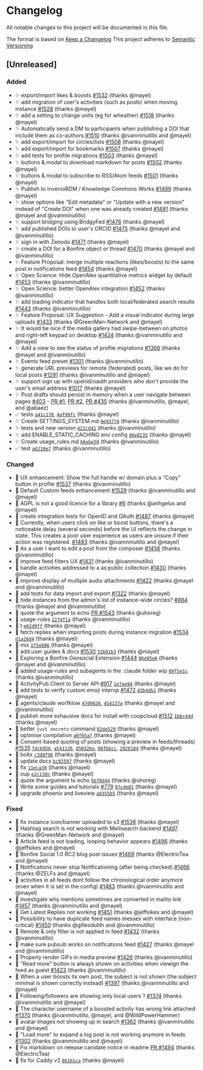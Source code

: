 # Changelog
All notable changes to this project will be documented in this file.

The format is based on [Keep a Changelog](https://keepachangelog.com/en/1.0.0/)
This project adheres to [Semantic Versioning](https://semver.org/spec/v2.0.0.html)

## [Unreleased]
### Added
- ✨ export/import likes & boosts [#1532](https://github.com/bonfire-networks/bonfire-app/issues/1532) (thanks @mayel)
- ✨ add migration of user's activities (such as posts) when moving instance [#1528](https://github.com/bonfire-networks/bonfire-app/issues/1528) (thanks @mayel)
- ✨ add a setting to change units (eg for wheather) [#1518](https://github.com/bonfire-networks/bonfire-app/issues/1518) (thanks @mayel)
- ✨ Automatically send a DM to participants when publishing a DOI that include them as co-authors [#1510](https://github.com/bonfire-networks/bonfire-app/issues/1510) (thanks @ivanminutillo and @mayel)
- ✨ add export/import for circles/lists [#1508](https://github.com/bonfire-networks/bonfire-app/issues/1508) (thanks @mayel)
- ✨ add export/import for bookmarks [#1507](https://github.com/bonfire-networks/bonfire-app/issues/1507) (thanks @mayel)
- ✨ add tests for profile migrations [#1503](https://github.com/bonfire-networks/bonfire-app/issues/1503) (thanks @mayel)
- ✨ buttons & modal to download markdown for posts [#1502](https://github.com/bonfire-networks/bonfire-app/issues/1502) (thanks @mayel)
- ✨ buttons & modal to subscribe to RSS/Atom feeds [#1501](https://github.com/bonfire-networks/bonfire-app/issues/1501) (thanks @mayel)
- ✨ Publish to InvenioRDM / Knowledge Commons Works [#1499](https://github.com/bonfire-networks/bonfire-app/issues/1499) (thanks @mayel)
- ✨ show options like "Edit metadata" or "Update with a new version" instead of "Create DOI" when one was already created [#1491](https://github.com/bonfire-networks/bonfire-app/issues/1491) (thanks @mayel and @ivanminutillo)
- ✨ support bridging using BridgyFed [#1476](https://github.com/bonfire-networks/bonfire-app/issues/1476) (thanks @mayel)
- ✨ add published DOIs to user's ORCID [#1475](https://github.com/bonfire-networks/bonfire-app/issues/1475) (thanks @mayel and @ivanminutillo)
- ✨ sign in with Zenodo [#1471](https://github.com/bonfire-networks/bonfire-app/issues/1471) (thanks @mayel)
- ✨ create a DOI for a Bonfire object or thread [#1470](https://github.com/bonfire-networks/bonfire-app/issues/1470) (thanks @mayel and @ivanminutillo)
- ✨ Feature Proposal: merge multiple reactions (likes/boosts) to the same post in notifications feed [#1454](https://github.com/bonfire-networks/bonfire-app/issues/1454) (thanks @mayel)
- ✨ Open Science: Hide OpenAlex quantitative metrics widget by default [#1453](https://github.com/bonfire-networks/bonfire-app/issues/1453) (thanks @ivanminutillo)
- ✨ Open Science: better OpenAlex integration [#1452](https://github.com/bonfire-networks/bonfire-app/issues/1452) (thanks @ivanminutillo)
- ✨ add loading indicator that handles both local/federated search results [#1443](https://github.com/bonfire-networks/bonfire-app/issues/1443) (thanks @ivanminutillo)
- ✨ Feature Proposal: UX Suggestion - Add a visual indicator during large uploads [#1433](https://github.com/bonfire-networks/bonfire-app/issues/1433) (thanks @GreenMan-Network and @mayel)
- ✨ It would be nice if the media gallery had swipe-between on photos and right-left keypad on desktop [#1424](https://github.com/bonfire-networks/bonfire-app/issues/1424) (thanks @ivanminutillo and @mayel)
- ✨ Add a view to see the status of profile migrations [#1366](https://github.com/bonfire-networks/bonfire-app/issues/1366) (thanks @mayel and @ivanminutillo)
- ✨ Events feed preset [#1301](https://github.com/bonfire-networks/bonfire-app/issues/1301) (thanks @ivanminutillo)
- ✨ generate URL previews for remote (federated) posts, like we do for local posts [#1291](https://github.com/bonfire-networks/bonfire-app/issues/1291) (thanks @ivanminutillo and @mayel)
- ✨ support sign up with openid/oauth providers who don't provide the user's email address [#1017](https://github.com/bonfire-networks/bonfire-app/issues/1017) (thanks @mayel)
- ✨ Post drafts should persist in memory when a user navigate between pages [#403](https://github.com/bonfire-networks/bonfire-app/issues/403) - [PR #1](https://github.com/bonfire-networks/bonfire-app/pull/1), [PR #2](https://github.com/bonfire-networks/bonfire-app/pull/2), [PR #435](https://github.com/bonfire-networks/bonfire-app/pull/435) (thanks @ivanminutillo, @mayel, and @abaez)
- ✅ tests [`a41c178`](https://github.com/bonfire-networks/bonfire-app/commit/a41c17802c8157261cc5cb1198118bb352fe3570), [`4af99fc`](https://github.com/bonfire-networks/activity_pub/commit/4af99fcc45ce25d5926fccd633d0da83cb8b996a) (thanks @mayel)
- ✨ Create SETTINGS_SYSTEM.md [`9e93774`](https://github.com/bonfire-networks/bonfire-app/commit/9e9377418bd86a91aed7be5b344fda010a880aef) (thanks @ivanminutillo)
- ✨ tests and new version [`421cd41`](https://github.com/bonfire-networks/bonfire-app/commit/421cd41edc4e6dff9976324bc9e4cca19f77c9ff) (thanks @ivanminutillo)
- ✨ add ENABLE_STATIC_CACHING env config [`d6e8235`](https://github.com/bonfire-networks/bonfire-app/commit/d6e82357fdc8ae82ff4f096932e3ab841547288c) (thanks @mayel)
- ✨ Create usage_rules.md [`66ebe59`](https://github.com/bonfire-networks/activity_pub/commit/66ebe590fd657546814d5915de8c153b348e6466) (thanks @ivanminutillo)
- ✅ test [`a6210e7`](https://github.com/bonfire-networks/bonfire-app/commit/a6210e74621f80c8684b1ff878dcf0d67f6c44ef) (thanks @ivanminutillo)

### Changed
- 💅 UX enhancement: Show the full handle w/ domain plus a “Copy” button in profile [#1537](https://github.com/bonfire-networks/bonfire-app/issues/1537) (thanks @ivanminutillo)
- 🚀 Default Custom feeds enhancement [#1529](https://github.com/bonfire-networks/bonfire-app/issues/1529) (thanks @ivanminutillo and @mayel)
- 📝 AGPL is not a good licence for a library [#6](https://github.com/bonfire-networks/activity_pub/issues/6) (thanks @anhgelus and @mayel)
- 🚀 create integration tests for OpenID and OAuth [#1487](https://github.com/bonfire-networks/bonfire-app/issues/1487) (thanks @mayel)
- 💅 Currently, when users click on like or boost buttons, there's a noticeable delay (several seconds) before the UI reflects the change in state. This creates a poor user experience as users are unsure if their action was registered. [#1483](https://github.com/bonfire-networks/bonfire-app/issues/1483) (thanks @ivanminutillo and @mayel)
- 📝 As a user I want to edit a post from the composer [#1456](https://github.com/bonfire-networks/bonfire-app/issues/1456) (thanks @ivanminutillo)
- 🚀 improve feed filters UX [#1431](https://github.com/bonfire-networks/bonfire-app/issues/1431) (thanks @ivanminutillo)
- 🚀 handle activities addressed to a as:public collection [#1430](https://github.com/bonfire-networks/bonfire-app/issues/1430) (thanks @mayel)
- 🚀 improve display of multiple audio attachments [#1422](https://github.com/bonfire-networks/bonfire-app/issues/1422) (thanks @mayel and @ivanminutillo)
- 🚀 add tests for data import and export [#1322](https://github.com/bonfire-networks/bonfire-app/issues/1322) (thanks @mayel)
- 📝 hide instances from the admin's list of instance-wide circles? [#884](https://github.com/bonfire-networks/bonfire-app/issues/884) (thanks @mayel and @ivanminutillo)
- 📝 quote the argument to echo [PR #1543](https://github.com/bonfire-networks/bonfire-app/pull/1543) (thanks @uhoreg)
- 📝 usage-rules [`22f4f1a`](https://github.com/bonfire-networks/activity_pub/commit/22f4f1aa845f3407ea3cd379e5534765b092f984) (thanks @ivanminutillo)
- 📝 t [`e62d9ff`](https://github.com/bonfire-networks/bonfire-app/commit/e62d9ff3f4245cedc9489160816b6474fb01a160) (thanks @mayel)
- 🚧 fetch replies when importing posts during instance migration [#1534](https://github.com/bonfire-networks/bonfire-app/issues/1534) [`d1a26d4`](https://github.com/bonfire-networks/activity_pub/commit/d1a26d4fe6797019c5956dfe4bd0cd71f7518a97) (thanks @mayel)
- 📝 mix [`1f5e886`](https://github.com/bonfire-networks/bonfire-app/commit/1f5e88684c9e3ec9fd83e61431cc40ad80aedd91) (thanks @mayel)
- 🚧 add user guides & docs [#1530](https://github.com/bonfire-networks/bonfire-app/issues/1530) [`31b01b3`](https://github.com/bonfire-networks/bonfire-app/commit/31b01b3baa4b10c718d66a9bb323c32b4bcf873f) (thanks @mayel)
- 🚧 Exploring a Bonfire Geosocial Extension [#1444](https://github.com/bonfire-networks/bonfire-app/issues/1444) [`86e95e6`](https://github.com/bonfire-networks/activity_pub/commit/86e95e6b2c6ab609a772791e7da1b6ab87cee382) (thanks @mayel and @ivanminutillo)
- 📝 added usage-rules and subagents in the .claude folder wip [`89f5e1c`](https://github.com/bonfire-networks/bonfire-app/commit/89f5e1c0b4a29f02881f145dc6d002ec877d6fd3) (thanks @ivanminutillo)
- 🚧 ActivityPub Client to Server API [#917](https://github.com/bonfire-networks/bonfire-app/issues/917) [`1e7ae94`](https://github.com/bonfire-networks/activity_pub/commit/1e7ae94704348a764fa57623cd347fce93a9a317) (thanks @mayel)
- 🚧 add tests to verify custom emoji interop [#1472](https://github.com/bonfire-networks/bonfire-app/issues/1472) [`d3b4db1`](https://github.com/bonfire-networks/activity_pub/commit/d3b4db1f33e899e40efbfe196e6a4c4615c2d14e) (thanks @mayel)
- 📝 agents/claude worfklow [`47d9826`](https://github.com/bonfire-networks/bonfire-app/commit/47d9826208c73cdf82d51fe0455230f8e29c97f1), [`454137a`](https://github.com/bonfire-networks/bonfire-app/commit/454137a5878a8ae1f135e8c727797535dfc6b331) (thanks @mayel and @ivanminutillo)
- 🚧 publish more exhausive docs for install with coopcloud [#1512](https://github.com/bonfire-networks/bonfire-app/issues/1512) [`1bbc44d`](https://github.com/bonfire-networks/bonfire-app/commit/1bbc44d498bf463da8f7e77c2be314250b04a06e) (thanks @mayel)
- 🚀 better `just secrets` command [`02de529`](https://github.com/bonfire-networks/bonfire-app/commit/02de529d1d2c8b3cc1f5e634445ba207dd61d6e8) (thanks @mayel)
- 📝 optimise compilation [`a0f65af`](https://github.com/bonfire-networks/bonfire-app/commit/a0f65af16fb85a5260cf2fdd949bbbcab789f96e) (thanks @mayel)
- 🚧 Consent-based quoting of posts (showing a preview in feeds/threads) [#1535](https://github.com/bonfire-networks/bonfire-app/issues/1535) [`7dcb956`](https://github.com/bonfire-networks/bonfire-app/commit/7dcb956dab7706e1bd027742bdc5deba2dc47fd6), [`a541126`](https://github.com/bonfire-networks/bonfire-app/commit/a54112638a289e3f37dc46a441bb2e3bd0c85175), [`d50326e`](https://github.com/bonfire-networks/activity_pub/commit/d50326e31280419127115c3f1650de64952310d2), [`08fbbcc`](https://github.com/bonfire-networks/activity_pub/commit/08fbbcc3f6bdef38d07027b428eddd6786fe37e9), [`2920184`](https://github.com/bonfire-networks/activity_pub/commit/292018452e415e679b8ae5cb8db1f3eae2f8fdb3) (thanks @mayel)
- 📝 boltx [`c3d8f9b`](https://github.com/bonfire-networks/bonfire-app/commit/c3d8f9b87ba0cfbbcbb160d5da6caff707b45951) (thanks @mayel)
- 🚀 update docs [`bc92597`](https://github.com/bonfire-networks/bonfire-app/commit/bc925979392bbc3e56ac94a106ac45799891e6c6) (thanks @mayel)
- 📝 fix [`11eca30`](https://github.com/bonfire-networks/activity_pub/commit/11eca307856b9673438fb89eaade9101a9107bc8) (thanks @mayel)
- 📝 oup [`e2c13dc`](https://github.com/bonfire-networks/bonfire-app/commit/e2c13dcfe46e5e2da19b50bbe54e9bf471ddc653) (thanks @mayel)
- 📝 quote the argument to echo [`5b70d44`](https://github.com/bonfire-networks/bonfire-app/commit/5b70d447fc8dfddd0ae90dc5a71f6c10e8f945b7) (thanks @uhoreg)
- 🚧 Write some guides and tutorials [#779](https://github.com/bonfire-networks/bonfire-app/issues/779) [`97cde01`](https://github.com/bonfire-networks/bonfire-app/commit/97cde01de6927d8294ae34aaa322775219a0345b) (thanks @mayel)
- 📝 upgrade phoenix and liveview [`a8355b5`](https://github.com/bonfire-networks/bonfire-app/commit/a8355b52b6bc6ef77dd6e61f6c8e0e1e954cfc62) (thanks @mayel)

### Fixed
- 🐛 fix instance icon/banner uploaded to s3 [#1536](https://github.com/bonfire-networks/bonfire-app/issues/1536) (thanks @mayel)
- 🐛 Hashtag search is not working with Meilisearch backend [#1497](https://github.com/bonfire-networks/bonfire-app/issues/1497) (thanks @GreenMan-Network and @mayel)
- 🐛 Article feed is not loading, looping behavior appears [#1496](https://github.com/bonfire-networks/bonfire-app/issues/1496) (thanks @jeffsikes and @mayel)
- 🐛 Bonfire Social 1.0 RC2 blog post issues [#1469](https://github.com/bonfire-networks/bonfire-app/issues/1469) (thanks @ElectricTea and @mayel)
- 🐛 Notifications never stop Notificationing (after being checked) [#1466](https://github.com/bonfire-networks/bonfire-app/issues/1466) (thanks @ZELFs and @mayel)
- 🐛 activities in all feeds dont follow the chronological order anymore (even when it is set in the config) [#1463](https://github.com/bonfire-networks/bonfire-app/issues/1463) (thanks @ivanminutillo and @mayel)
- 🐛 Investigate why mentions sometimes are converted in mailto link [#1457](https://github.com/bonfire-networks/bonfire-app/issues/1457) (thanks @ivanminutillo and @mayel)
- 🐛 Get Latest Replies not working [#1451](https://github.com/bonfire-networks/bonfire-app/issues/1451) (thanks @jeffsikes and @mayel)
- 🐛 Possibility to have duplicate feed names messes with interface (non-critical) [#1450](https://github.com/bonfire-networks/bonfire-app/issues/1450) (thanks @gillesdutilh and @ivanminutillo)
- 🐛 Remote & only filter is not applied in feed [#1432](https://github.com/bonfire-networks/bonfire-app/issues/1432) (thanks @ivanminutillo)
- 🐛 make sure pubsub works on notifications feed [#1427](https://github.com/bonfire-networks/bonfire-app/issues/1427) (thanks @mayel and @ivanminutillo)
- 🐛 Properly render GIFs in media preview [#1426](https://github.com/bonfire-networks/bonfire-app/issues/1426) (thanks @ivanminutillo)
- 🐛 "Read more" button is always shown on activities when viewign the feed as guest [#1423](https://github.com/bonfire-networks/bonfire-app/issues/1423) (thanks @ivanminutillo)
- 🐛 When a user boosts its own post, the subject is not shown (the subject minimal is shown correctly instead) [#1397](https://github.com/bonfire-networks/bonfire-app/issues/1397) (thanks @ivanminutillo and @mayel)
- 🐛 Following/followers are showing only local users ? [#1374](https://github.com/bonfire-networks/bonfire-app/issues/1374) (thanks @ivanminutillo and @mayel)
- 🐛 The character username of a boosted activity has wrong link attached [#1370](https://github.com/bonfire-networks/bonfire-app/issues/1370) (thanks @ivanminutillo, @mayel, and @WildPowerHammer)
- 🐛 avatar images not showing up in search [#1362](https://github.com/bonfire-networks/bonfire-app/issues/1362) (thanks @ivanminutillo and @mayel)
- 🐛 "Load more" to expand a log post is not working anymore in feeds [#1302](https://github.com/bonfire-networks/bonfire-app/issues/1302) (thanks @ivanminutillo and @mayel)
- 🐛 Fix markdown on release canidate notice in readme [PR #1494](https://github.com/bonfire-networks/bonfire-app/pull/1494) (thanks @ElectricTea)
- 🐛 fix for Caddy v2 [`861b1ca`](https://github.com/bonfire-networks/bonfire-app/commit/861b1ca6f5b2db54abfc2d989c25e576a6c9067b) (thanks @mayel)

